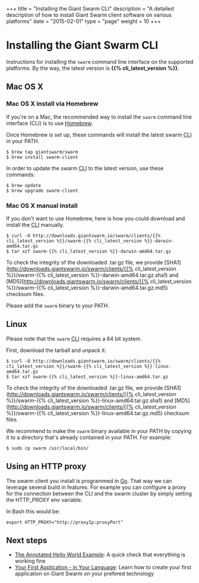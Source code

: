 +++
title = "Installing the Giant Swarm CLI"
description = "A detailed description of how to install Giant Swarm client software on various platforms"
date = "2015-02-01"
type = "page"
weight = 10
+++

# Installing the Giant Swarm CLI

<p class="lead">Instructions for installing the <code>swarm</code> command line interface on the supported platforms. By the way, the latest version is <strong>{{% cli_latest_version %}}</strong>.</p>

## Mac OS X

### Mac OS X install via Homebrew

If you're on a Mac, the recommended way to install the `swarm` command line interface (CLI) is to use [Homebrew](http://brew.sh/).

Once Homebrew is set up, these commands will install the latest swarm <abbr title="command line interface">CLI</abbr> in your PATH.

```nohighlight
$ brew tap giantswarm/swarm
$ brew install swarm-client
```

In order to update the swarm <abbr title="command line interface">CLI</abbr> to the latest version, use these commands:

```nohighlight
$ brew update
$ brew upgrade swarm-client
```

### Mac OS X manual install

If you don't want to use Homebrew, here is how you could download and install the <abbr title="command line interface">CLI</abbr> manually.

```nohighlight
$ curl -O http://downloads.giantswarm.io/swarm/clients/{{% cli_latest_version %}}/swarm-{{% cli_latest_version %}}-darwin-amd64.tar.gz
$ tar xzf swarm-{{% cli_latest_version %}}-darwin-amd64.tar.gz
```

To check the integrity of the downloaded .tar.gz file, we provide [SHA1](http://downloads.giantswarm.io/swarm/clients/{{% cli_latest_version %}}/swarm-{{% cli_latest_version %}}-darwin-amd64.tar.gz.sha1) and [MD5](http://downloads.giantswarm.io/swarm/clients/{{% cli_latest_version %}}/swarm-{{% cli_latest_version %}}-darwin-amd64.tar.gz.md5) checksum files.

Please add the `swarm` binary to your PATH.

## Linux

Please note that the `swarm` <abbr title="command line interface">CLI</abbr> requires a 64 bit system.

First, download the tarball and unpack it:

```nohighlight
$ curl -O http://downloads.giantswarm.io/swarm/clients/{{% cli_latest_version %}}/swarm-{{% cli_latest_version %}}-linux-amd64.tar.gz
$ tar xzf swarm-{{% cli_latest_version %}}-linux-amd64.tar.gz
```

To check the integrity of the downloaded .tar.gz file, we provide [SHA1](http://downloads.giantswarm.io/swarm/clients/{{% cli_latest_version %}}/swarm-{{% cli_latest_version %}}-linux-amd64.tar.gz.sha1) and [MD5](http://downloads.giantswarm.io/swarm/clients/{{% cli_latest_version %}}/swarm-{{% cli_latest_version %}}-linux-amd64.tar.gz.md5) checksum files.

We recommend to make the `swarm` binary available in your PATH by copying it to a directory that's already contained in your PATH. For example:

```nohighlight
$ sudo cp swarm /usr/local/bin/
```

## Using an HTTP proxy

The swarm client you install is programmed in [Go](http://golang.org/). That way we can leverage several build in features. For example you can configure a proxy for the connection between the CLI and the swarm cluster by simply setting the HTTP_PROXY env variable.

In Bash this would be:
```nohighlight
export HTTP_PROXY="http://proxyIp:proxyPort"
```


## Next steps

* [The Annotated Hello World Example](/guides/annotated-helloworld/): A quick check that everything is working fine
* [Your First Application - in Your Language](/guides/your-first-application/): Learn how to create your first application on Giant Swarm on your prefered technology

